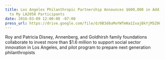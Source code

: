 ```yaml
---
title: Los Angeles Philanthropic Partnership Announces $600,000 in Additional Grants
  to My LA2050 Participants
date: 2016-03-09 12:00:00 -07:00
press_url: https://drive.google.com/file/d/0B3d8uMoYWTmNa1IxajBkYjM5Z00/view?usp=sharing
---
```


Roy and Patricia Disney, Annenberg, and Goldhirsh family foundations collaborate to invest more than $1.6 million to support social sector innovation in Los Angeles, and pilot program to prepare next generation philanthropists
